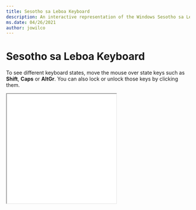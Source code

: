 ```yaml
---
title: Sesotho sa Leboa Keyboard
description: An interactive representation of the Windows Sesotho sa LeboaKeyboard. To see different keyboard states, click or move the mouse over the state keys.
ms.date: 04/26/2021
author: jowilco
---
```


# Sesotho sa Leboa Keyboard

To see different keyboard states, move the mouse over state keys such as **Shift**, **Caps** or **AltGr**. You can also lock or unlock those keys by clicking them.

<iframe src="kbdnso_1.html" height="300"></iframe>
